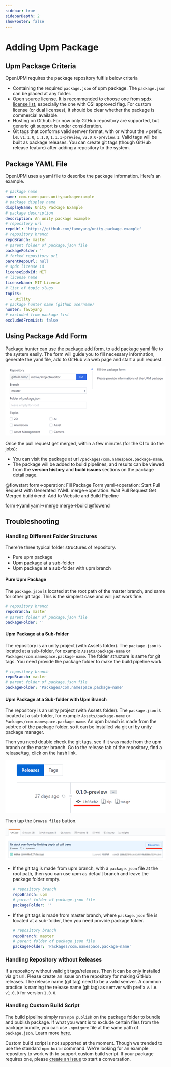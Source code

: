 ```yaml
---
sidebar: true
sidebarDepth: 2
showFooter: false
---
```

# Adding Upm Package

## Upm Package Criteria

OpenUPM requires the package repository fulfils below criteria
- Containing the required `package.json` of upm package. The `package.json` can be placed at any folder.
- Open source license. It is recommended to choose one from [spdx license list](https://spdx.org/licenses/), especially the one with OSI approved flag. For custom license (or dual licenses), it should be clear whether the package is commercial available.
- Hosting on Github. For now only GitHub repository are supported, but generic git support is under consideration.
- Git tags that conforms valid semver format, with or without the `v` prefix. i.e. `v1.1.0`, `1.1.0`, `1.1.1-preview`, `v2.0.0-preview.1`. Valid tags will be built as package releases. You can create git tags (though GitHub release feature) after adding a repository to the system.

## Package YAML File

OpenUPM uses a yaml file to describe the package information. Here's an example.

```yaml
# package name
name: com.namespace.unitypackageexample
# package display name
displayName: Unity Package Example
# package description
description: An unity package example
# repository url
repoUrl: 'https://github.com/favoyang/unity-package-example'
# repository branch
repoBranch: master
# parent folder of package.json file
packageFolder: ''
# forked repository url
parentRepoUrl: null
# spdx license id
licenseSpdxId: MIT
# license name
licenseName: MIT License
# list of topic slugs
topics:
  - utility
# package hunter name (github username)
hunter: favoyang
# excluded from package list
excludedFromList: false
```

## Using Package Add Form

Package hunter can use the [package add form](/packages/add/), to add package yaml file to the system easily. The form will guide you to fill necessary information, generate the yaml file, add to GitHub via web page and start a pull request.

[![package add form](./images/package-add-form.png)](/packages/add/)

Once the pull request get merged, within a few minutes (for the CI to do the jobs):
- You can visit the package at url `/packages/com.namespace.package-name`.
- The package will be added to build pipelines, and results can be viewed from the **version history** and **build issues** sections on the package detail page.

@flowstart
form=>operation: Fill Package Form
yaml=>operation: Start Pull Request with Generated YAML
merge=>operation: Wait Pull Request Get Merged
build=>end: Add to Website and Build Pipeline

form->yaml
yaml->merge
merge->build
@flowend

## Troubleshooting

### Handling Different Folder Structures

There're three typical folder structures of repository.

- Pure upm package
- Upm package at a sub-folder
- Upm package at a sub-folder with upm branch

#### Pure Upm Package

The `package.json` is located at the root path of the master branch, and same for other git tags. This is the simplest case and will just work fine.

```yaml
# repository branch
repoBranch: master
# parent folder of package.json file
packageFolder: ''
```

#### Upm Package at a Sub-folder

The repository is an unity project (with Assets folder). The `package.json` is located at a sub-folder, for example `Assets/package-name` or `Packages/com.namespace.package-name`. The folder structure is same for git tags. You need provide the package folder to make the build pipeline work.

```yaml
# repository branch
repoBranch: master
# parent folder of package.json file
packageFolder: 'Packages/com.namespace.package-name'
```

#### Upm Package at a Sub-folder with Upm Branch

The repository is an unity project (with Assets folder). The `package.json` is located at a sub-folder, for example `Assets/package-name` or `Packages/com.namespace.package-name`. An upm branch is made from the subtree of the package folder, so it can be installed via git url by unity package manager.

Then you need double check the git tags, see if it was made from the upm branch or the master branch. Go to the release tab of the repository, find a release/tag, click on the hash link.

![finding git tags](./images/finding-git-tag.png)

Then tap the `Browse files` button.

![browse files](./images/git-browse-files.png)


- If the git tag is made from upm branch, with a `package.json` file at the root path, then you can use upm as default branch and leave the package folder empty.
  ```yaml
  # repository branch
  repoBranch: upm
  # parent folder of package.json file
  packageFolder: ''
  ```
- If the git tags is made from master branch, where `package.json` file is located at a sub-folder, then you need provide package folder.
  ```yaml
  # repository branch
  repoBranch: master
  # parent folder of package.json file
  packageFolder: 'Packages/com.namespace.package-name'
  ```

### Handling Repository without Releases

If a repository without valid git tags/releases. Then it can be only installed via git url. Please create an issue on the repository for making GitHub releases. The release name (git tag) need to be a valid semver. A common practice is naming the release name (git tag) as semver with prefix `v`. i.e. `v1.0.0` for version `1.0.0`.

### Handling Custom Build Script

The build pipeline simply run `npm publish` on the package folder to bundle and publish package. If what you want is to exclude certain files from the package bundle, you can use `.npmigore` file at the same path of `package.json`. Learn more [here](https://docs.npmjs.com/misc/developers#keeping-files-out-of-your-package).

Custom build script is not supported at the moment. Though we trended to use the standard `npm build` command. We're looking for an example repository to work with to support custom build script. If your package requires one, please [create an issue](https://github.com/openupm/openupm/issues) to start a conversation.
